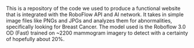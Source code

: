 This is a repository of the code we used to produce a functional website that is integrated with the RoboFlow API and AI network. 
It takes in simple image files like PNGs and JPGs and analyzes them for abnormalities, specifically looking for Breast Cancer.
The model used is the Roboflow 3.0 OD (Fast) trained on ~2200 mammogram imagery to detect with a certainty of hopefully about 20%.
